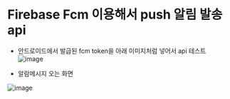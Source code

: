 # Firebase Fcm 이용해서 push 알림 발송 api
- 안드로이드에서 발급된 fcm token을 아래 이미지처럼 넣어서 api 테스트
![image](https://github.com/user-attachments/assets/32c34a3a-04fd-4154-b736-7b5f71458f57)

- 알람메시지 오는 화면

![image](https://github.com/user-attachments/assets/2bbae1ae-a020-4722-b970-d8b9adf3a3d4)



